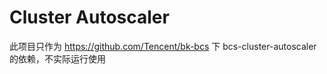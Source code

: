 <!--TODO: Remove "previously referred to as master" references from this doc once this terminology is fully removed from k8s-->
# Cluster Autoscaler
此项目只作为 https://github.com/Tencent/bk-bcs 下 bcs-cluster-autoscaler 的依赖，不实际运行使用